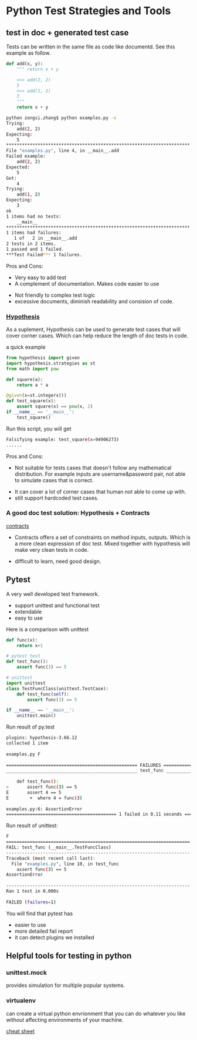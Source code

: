 # Python Test Strategies and Tools

## test in doc + generated test case

Tests can be written in the same file as code like documentd. See this example as follow.

```python
def add(x, y):
    """ return x + y

    >>> add(2, 2)
    5
    >>> add(1, 2)
    3
    """
    return x + y
```

```bash
python zongsi.zhang$ python examples.py -v                                                
Trying:                                                                                                        
    add(2, 2)                                                                                                  
Expecting:                                                                                                     
    5                                                                                                          
**********************************************************************                                         
File "examples.py", line 4, in __main__.add                                                                    
Failed example:                                                                                                
    add(2, 2)                                                                                                  
Expected:                                                                                                      
    5                                                                                                          
Got:                                                                                                           
    4                                                                                                          
Trying:                                                                                                        
    add(1, 2)                                                                                                  
Expecting:                                                                                                     
    3                                                                                                          
ok                                                                                                             
1 items had no tests:                                                                                          
    __main__                                                                                                   
**********************************************************************                                         
1 items had failures:                                                                                          
   1 of   2 in __main__.add                                                                                    
2 tests in 2 items.                                                                                            
1 passed and 1 failed.                                                                                         
***Test Failed*** 1 failures.
```

Pros and Cons:
+ Very easy to add test
+ A complement of documentation. Makes code easier to use

- Not friendly to complex test logic
- excessive documents, diminish readability and consision of code.

### [Hypothesis](https://hypothesis.readthedocs.io/en/latest/quickstart.html)

As a suplement, Hypothesis can be used to generate test cases that will cover corner cases. Which can help reduce the length of doc tests in code.

a quick example

```python
from hypothesis import given
import hypothesis.strategies as st
from math import pow

def square(a):
    return a * a

@given(x=st.integers())
def test_square(x):
    assert square(x) == pow(x, 2)
if __name__ == '__main__':
    test_square()
```

Run this script, you will get
```bash
Falsifying example: test_square(x=94906273)
......
```

Pros and Cons:

- Not suitable for tests cases that doesn't follow any mathematical distribution. For example inputs are username&password pair, not able to simulate cases that is correct.

+ It can cover a lot of corner cases that human not able to come up with.
+ still support hardcoded test cases.

### A good doc test solution: Hypothesis + Contracts

[contracts](https://github.com/deadpixi/contracts)

+ Contracts offers a set of constraints on method inputs, outputs. Which is a more clean expression of doc test. Mixed together with hypothesis will make very clean tests in code.

- difficult to learn, need good design.

## Pytest

A very well developed test framework.

+ support unittest and functional test
+ extendable
+ easy to use

Here is a comparison with unittest

```python
def func(x):
    return x+1

# pytest test
def test_func():
    assert func(3) == 5

# unittest
import unittest
class TestFuncClass(unittest.TestCase):
    def test_func(self):
        assert func(3) == 5

if __name__ == '__main__':
    unittest.main()
```

Run result of py.test
```bash
plugins: hypothesis-3.66.12                                                                                    
collected 1 item                                                                                               
                                                                                                               
examples.py F                                                                                           [100%] 
                                                                                                               
================================================== FAILURES ===================================================
__________________________________________________ test_func __________________________________________________
                                                                                                               
    def test_func():                                                                                           
>       assert func(3) == 5                                                                                    
E       assert 4 == 5                                                                                          
E        +  where 4 = func(3)                                                                                  
                                                                                                               
examples.py:6: AssertionError                                                                                  
========================================== 1 failed in 0.11 seconds ===========================================
```

Run result of unittest:
```bash
F                                                                                                              
======================================================================                                         
FAIL: test_func (__main__.TestFuncClass)                                                                       
----------------------------------------------------------------------                                         
Traceback (most recent call last):                                                                             
  File "examples.py", line 10, in test_func                                                                    
    assert func(3) == 5                                                                                        
AssertionError                                                                                                 
                                                                                                               
----------------------------------------------------------------------                                         
Ran 1 test in 0.000s                                                                                           
                                                                                                               
FAILED (failures=1)            
```

You will find that pytest has 
+ easier to use
+ more detailed fail report
+ it can detect plugins we installed


## Helpful tools for testing in python

### unittest.mock

provides simulation for multiple popular systems.

### virtualenv

can create a virtual python envrionment that you can do whatever you like without affecting environments of your machine.

[cheat sheet](https://www.michael-noll.com/blog/2010/11/29/virtualenv-cheat-sheet/)











